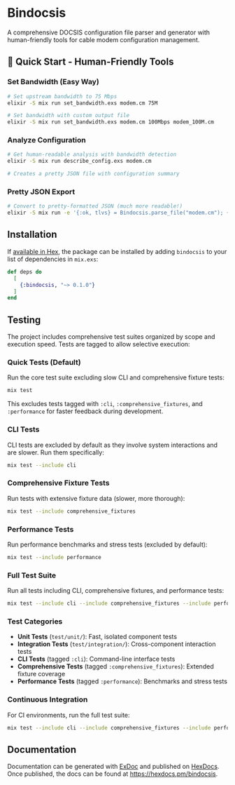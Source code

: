 # Bindocsis

A comprehensive DOCSIS configuration file parser and generator with human-friendly tools for cable modem configuration management.

## 🚀 Quick Start - Human-Friendly Tools

### Set Bandwidth (Easy Way)
```bash
# Set upstream bandwidth to 75 Mbps
elixir -S mix run set_bandwidth.exs modem.cm 75M

# Set bandwidth with custom output file
elixir -S mix run set_bandwidth.exs modem.cm 100Mbps modem_100M.cm
```

### Analyze Configuration 
```bash
# Get human-readable analysis with bandwidth detection
elixir -S mix run describe_config.exs modem.cm

# Creates a pretty JSON file with configuration summary
```

### Pretty JSON Export
```bash
# Convert to pretty-formatted JSON (much more readable!)
elixir -S mix run -e '{:ok, tlvs} = Bindocsis.parse_file("modem.cm"); {:ok, json} = Bindocsis.generate(tlvs, format: :json, pretty: true); File.write!("modem_pretty.json", json)'
```

## Installation

If [available in Hex](https://hex.pm/docs/publish), the package can be installed
by adding `bindocsis` to your list of dependencies in `mix.exs`:

```elixir
def deps do
  [
    {:bindocsis, "~> 0.1.0"}
  ]
end
```

## Testing

The project includes comprehensive test suites organized by scope and execution speed. Tests are tagged to allow selective execution:

### Quick Tests (Default)
Run the core test suite excluding slow CLI and comprehensive fixture tests:
```bash
mix test
```

This excludes tests tagged with `:cli`, `:comprehensive_fixtures`, and `:performance` for faster feedback during development.

### CLI Tests
CLI tests are excluded by default as they involve system interactions and are slower. Run them specifically:
```bash
mix test --include cli
```

### Comprehensive Fixture Tests
Run tests with extensive fixture data (slower, more thorough):
```bash
mix test --include comprehensive_fixtures
```

### Performance Tests
Run performance benchmarks and stress tests (excluded by default):
```bash
mix test --include performance
```

### Full Test Suite
Run all tests including CLI, comprehensive fixtures, and performance tests:
```bash
mix test --include cli --include comprehensive_fixtures --include performance
```

### Test Categories
- **Unit Tests** (`test/unit/`): Fast, isolated component tests
- **Integration Tests** (`test/integration/`): Cross-component interaction tests
- **CLI Tests** (tagged `:cli`): Command-line interface tests
- **Comprehensive Tests** (tagged `:comprehensive_fixtures`): Extended fixture coverage
- **Performance Tests** (tagged `:performance`): Benchmarks and stress tests

### Continuous Integration
For CI environments, run the full test suite:
```bash
mix test --include cli --include comprehensive_fixtures --include performance --cover
```

## Documentation

Documentation can be generated with [ExDoc](https://github.com/elixir-lang/ex_doc)
and published on [HexDocs](https://hexdocs.pm). Once published, the docs can
be found at <https://hexdocs.pm/bindocsis>.

